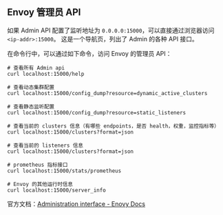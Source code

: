 ## Envoy 管理员 API

如果 Admin API 配置了监听地址为 `0.0.0.0:15000`，可以直接通过浏览器访问 `<ip-addr>:15000`。
这是一个导航页，列出了 Admin 的各种 API 接口。

在命令行中，可以通过如下命令，访问 Envoy 的管理员 API：

```shell
# 查看所有 Admin api
curl localhost:15000/help

# 查看动态集群配置
curl localhost:15000/config_dump?resource=dynamic_active_clusters

# 查看静态监听配置
curl localhost:15000/config_dump?resource=static_listeners

# 查看当前的 clusters 信息（有哪些 endpoints，是否 health，权重，监控指标等）
curl localhost:15000/clusters?format=json

# 查看当前的 listeners 信息
curl localhost:15000/clusters?format=json

# prometheus 指标接口
curl localhost:15000/stats/prometheus

# Envoy 的其他运行时信息
curl localhost:15000/server_info
```

官方文档：[Administration interface - Enovy Docs](https://www.envoyproxy.io/docs/envoy/v1.21.1/operations/admin#)


